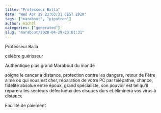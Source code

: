 ```yaml
---
title: "Professeur Balla"
date: "Wed Apr 29 23:03:31 CEST 2020"
tags: ["marabout", "pipotron"]
author: m1ch3l
categories: ["generated"]
slug: "marabout/2020-04-29-23:03:31"
---
```


Professeur Balla

célèbre guérisseur

Authentique plus grand Marabout du monde

soigne le cancer à distance, protection contre les dangers, retour de l'être aimé ou qui vous est cher, réparation de votre PC par télépathie, chance, fidélité absolue entre époux, grand spécialiste, son pouvoir est tel qu'il réparera les secteurs défectueux des disques durs et éliminera vos virus à distance

Facilité de paiement
